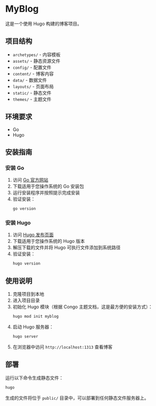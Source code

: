# MyBlog

这是一个使用 Hugo 构建的博客项目。

## 项目结构

- `archetypes/` - 内容模板
- `assets/` - 静态资源文件
- `config/` - 配置文件
- `content/` - 博客内容
- `data/` - 数据文件
- `layouts/` - 页面布局
- `static/` - 静态文件
- `themes/` - 主题文件

## 环境要求

- Go
- Hugo

## 安装指南

### 安装 Go

1. 访问 [Go 官方网站](https://golang.org/dl/)
2. 下载适用于您操作系统的 Go 安装包
3. 运行安装程序并按照提示完成安装
4. 验证安装：
   ```bash
   go version
   ```

### 安装 Hugo

1. 访问 [Hugo 发布页面](https://github.com/gohugoio/hugo/releases)
2. 下载适用于您操作系统的 Hugo 版本
3. 解压下载的文件并将 Hugo 可执行文件添加到系统路径
4. 验证安装：
   ```bash
   hugo version
   ```

## 使用说明

1. 克隆项目到本地
2. 进入项目目录
3. 初始化 Hugo 模块（根据 Congo 主题文档，这是最方便的安装方式）：
   ```bash
   hugo mod init myblog
   ```
4. 启动 Hugo 服务器：
   ```bash
   hugo server
   ```
5. 在浏览器中访问 `http://localhost:1313` 查看博客

## 部署

运行以下命令生成静态文件：

```bash
hugo
```

生成的文件将位于 `public/` 目录中，可以部署到任何静态文件服务器上。